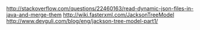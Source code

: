 http://stackoverflow.com/questions/22460163/read-dynamic-json-files-in-java-and-merge-them
http://wiki.fasterxml.com/JacksonTreeModel
http://www.devguli.com/blog/eng/jackson-tree-model-part1/


